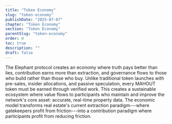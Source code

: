 ```yaml
---
title: "Token Economy"
slug: "token-economy"
publishDate: "2025-07-07"
chapter: "Token Economy"
section: "Token Economy"
parentSlug: "token-economy"
order: 0
toc: true
description: ""
draft: false
---
```


The Elephant protocol creates an economy where truth pays better than lies,
contribution earns more than extraction, and governance flows to those who build
rather than those who buy. Unlike traditional token launches with pre-sales,
insider allocations, and passive speculation, every MAHOUT token must be earned
through verified work. This creates a sustainable ecosystem where value flows to
participants who maintain and improve the network's core asset: accurate,
real-time property data. The economic model transforms real estate's current
extraction paradigm---where gatekeepers profit from friction---into a
contribution paradigm where participants profit from reducing friction.
